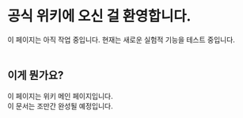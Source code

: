# 공식 위키에 오신 걸 환영합니다.
이 페이지는 아직 작업 중입니다. 현재는 새로운 실험적 기능을 테스트 중입니다.
<br><br>

## 이게 뭔가요?
이 페이지는 위키 메인 페이지입니다.<br>
이 문서는 조만간 완성될 예정입니다.